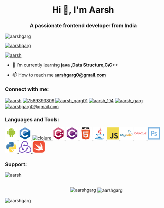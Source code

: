 <h1 align="center">Hi 👋, I'm Aarsh</h1>
<h3 align="center">A passionate frontend developer from India</h3>

<p align="left"> <img src="https://komarev.com/ghpvc/?username=aarshgarg&label=Profile%20views&color=0e75b6&style=flat" alt="aarshgarg" /> </p>

<p align="left"> <a href="https://github.com/ryo-ma/github-profile-trophy"><img src="https://github-profile-trophy.vercel.app/?username=aarshgarg" alt="aarshgarg" /></a> </p>

<p align="left"> <a href="https://twitter.com/aarsh" target="blank"><img src="https://img.shields.io/twitter/follow/aarsh?logo=twitter&style=for-the-badge" alt="aarsh" /></a> </p>

- 🌱 I’m currently learning **java ,Data Structure,C/C++**

- 📫 How to reach me **aarshgarg0@gmail.com**

<h3 align="left">Connect with me:</h3>
<p align="left">
<a href="https://twitter.com/aarsh" target="blank"><img align="center" src="https://raw.githubusercontent.com/rahuldkjain/github-profile-readme-generator/master/src/images/icons/Social/twitter.svg" alt="aarsh" height="30" width="40" /></a>
<a href="https://fb.com/7589393809" target="blank"><img align="center" src="https://raw.githubusercontent.com/rahuldkjain/github-profile-readme-generator/master/src/images/icons/Social/facebook.svg" alt="7589393809" height="30" width="40" /></a>
<a href="https://instagram.com/aarsh_garg01" target="blank"><img align="center" src="https://raw.githubusercontent.com/rahuldkjain/github-profile-readme-generator/master/src/images/icons/Social/instagram.svg" alt="aarsh_garg01" height="30" width="40" /></a>
<a href="https://www.codechef.com/users/aarsh_104" target="blank"><img align="center" src="https://cdn.jsdelivr.net/npm/simple-icons@3.1.0/icons/codechef.svg" alt="aarsh_104" height="30" width="40" /></a>
<a href="https://www.hackerrank.com/aarsh_garg" target="blank"><img align="center" src="https://raw.githubusercontent.com/rahuldkjain/github-profile-readme-generator/master/src/images/icons/Social/hackerrank.svg" alt="aarsh_garg" height="30" width="40" /></a>
<a href="https://www.hackerearth.com/aarshgarg0@gmail.com" target="blank"><img align="center" src="https://raw.githubusercontent.com/rahuldkjain/github-profile-readme-generator/master/src/images/icons/Social/hackerearth.svg" alt="aarshgarg0@gmail.com" height="30" width="40" /></a>
</p>

<h3 align="left">Languages and Tools:</h3>
<p align="left"> <a href="https://developer.android.com" target="_blank" rel="noreferrer"> <img src="https://raw.githubusercontent.com/devicons/devicon/master/icons/android/android-original-wordmark.svg" alt="android" width="40" height="40"/> </a> <a href="https://www.cprogramming.com/" target="_blank" rel="noreferrer"> <img src="https://raw.githubusercontent.com/devicons/devicon/master/icons/c/c-original.svg" alt="c" width="40" height="40"/> </a> <a href="https://clojure.org/" target="_blank" rel="noreferrer"> <img src="https://upload.wikimedia.org/wikipedia/commons/5/5d/Clojure_logo.svg" alt="clojure" width="40" height="40"/> </a> <a href="https://www.w3schools.com/cpp/" target="_blank" rel="noreferrer"> <img src="https://raw.githubusercontent.com/devicons/devicon/master/icons/cplusplus/cplusplus-original.svg" alt="cplusplus" width="40" height="40"/> </a> <a href="https://www.w3schools.com/cs/" target="_blank" rel="noreferrer"> <img src="https://raw.githubusercontent.com/devicons/devicon/master/icons/csharp/csharp-original.svg" alt="csharp" width="40" height="40"/> </a> <a href="https://www.w3.org/html/" target="_blank" rel="noreferrer"> <img src="https://raw.githubusercontent.com/devicons/devicon/master/icons/html5/html5-original-wordmark.svg" alt="html5" width="40" height="40"/> </a> <a href="https://www.java.com" target="_blank" rel="noreferrer"> <img src="https://raw.githubusercontent.com/devicons/devicon/master/icons/java/java-original.svg" alt="java" width="40" height="40"/> </a> <a href="https://developer.mozilla.org/en-US/docs/Web/JavaScript" target="_blank" rel="noreferrer"> <img src="https://raw.githubusercontent.com/devicons/devicon/master/icons/javascript/javascript-original.svg" alt="javascript" width="40" height="40"/> </a> <a href="https://www.mysql.com/" target="_blank" rel="noreferrer"> <img src="https://raw.githubusercontent.com/devicons/devicon/master/icons/mysql/mysql-original-wordmark.svg" alt="mysql" width="40" height="40"/> </a> <a href="https://www.oracle.com/" target="_blank" rel="noreferrer"> <img src="https://raw.githubusercontent.com/devicons/devicon/master/icons/oracle/oracle-original.svg" alt="oracle" width="40" height="40"/> </a> <a href="https://www.photoshop.com/en" target="_blank" rel="noreferrer"> <img src="https://raw.githubusercontent.com/devicons/devicon/master/icons/photoshop/photoshop-line.svg" alt="photoshop" width="40" height="40"/> </a> <a href="https://www.python.org" target="_blank" rel="noreferrer"> <img src="https://raw.githubusercontent.com/devicons/devicon/master/icons/python/python-original.svg" alt="python" width="40" height="40"/> </a> <a href="https://redux.js.org" target="_blank" rel="noreferrer"> <img src="https://raw.githubusercontent.com/devicons/devicon/master/icons/redux/redux-original.svg" alt="redux" width="40" height="40"/> </a> <a href="https://developer.apple.com/swift/" target="_blank" rel="noreferrer"> <img src="https://raw.githubusercontent.com/devicons/devicon/master/icons/swift/swift-original.svg" alt="swift" width="40" height="40"/> </a> </p>

<h3 align="left">Support:</h3>
<p><a href="https://www.buymeacoffee.com/aarsh"> <img align="left" src="https://cdn.buymeacoffee.com/buttons/v2/default-yellow.png" height="50" width="210" alt="aarsh" /></a></p><br><br>

<p><img align="left" src="https://github-readme-stats.vercel.app/api/top-langs?username=aarshgarg&show_icons=true&locale=en&layout=compact" alt="aarshgarg" /></p>

<p>&nbsp;<img align="center" src="https://github-readme-stats.vercel.app/api?username=aarshgarg&show_icons=true&locale=en" alt="aarshgarg" /></p>

<p><img align="center" src="https://github-readme-streak-stats.herokuapp.com/?user=aarshgarg&" alt="aarshgarg" /></p>
